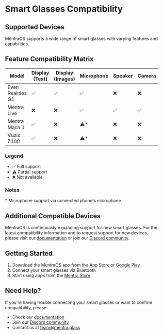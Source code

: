 # Smart Glasses Compatibility

## Supported Devices

MentraOS supports a wide range of smart glasses with varying features and capabilities.

## Feature Compatibility Matrix

| Model             | Display (Text) | Display (Images) | Microphone | Speaker | Camera |
| ----------------- | -------------- | ---------------- | ---------- | ------- | ------ |
| Even Realities G1 | ✅             | ✅               | ✅         | ❌      | ❌     |
| Mentra Live       | ❌             | ❌               | ✅         | ✅      | ✅     |
| Mentra Mach 1     | ✅             | ❌               | ⚠️\*       | ❌      | ❌     |
| Vuzix Z100        | ✅             | ❌               | ⚠️\*       | ❌      | ❌     |

### Legend

- ✅ Full support
- ⚠️ Partial support
- ❌ Not available

### Notes

\* Microphone support via connected phone's microphone

## Additional Compatible Devices

MentraOS is continuously expanding support for new smart glasses. For the latest compatibility information and to request support for new devices, please visit our [documentation](https://docs.mentra.glass) or join our [Discord community](https://mentra.glass/discord).

## Getting Started

1. Download the MentraOS app from the [App Store](https://apps.apple.com/us/app/mentra-the-smart-glasses-app/id6747363193) or [Google Play](https://play.google.com/store/apps/details?id=com.mentra.mentra)
2. Connect your smart glasses via Bluetooth
3. Start using apps from the [Mentra Store](https://apps.mentra.glass)

## Need Help?

If you're having trouble connecting your smart glasses or want to confirm compatibility, please:

- Check our [documentation](https://docs.mentra.glass)
- Join our [Discord community](https://mentra.glass/discord)
- Contact us at [team@mentra.glass](mailto:team@mentra.glass)
